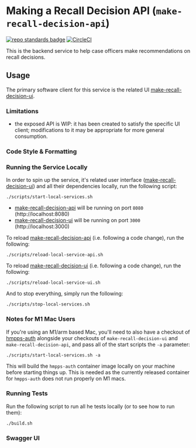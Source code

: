 # Making a Recall Decision API (`make-recall-decision-api`)

[![repo standards badge](https://img.shields.io/badge/dynamic/json?color=blue&style=for-the-badge&logo=github&label=MoJ%20Compliant&query=%24.data%5B%3F%28%40.name%20%3D%3D%20%22make-recall-decision-api%22%29%5D.status&url=https%3A%2F%2Foperations-engineering-reports.cloud-platform.service.justice.gov.uk%2Fgithub_repositories)](https://operations-engineering-reports.cloud-platform.service.justice.gov.uk/github_repositories#make-recall-decision-api)
[![CircleCI](https://circleci.com/gh/ministryofjustice/make-recall-decision-api/tree/main.svg?style=svg)](https://circleci.com/gh/ministryofjustice/make-recall-decision-api)

This is the backend service to help case officers make recommendations on recall decisions.

## Usage

The primary software client for this service is the related UI [make-recall-decision-ui].

### Limitations

- the exposed API is WIP: it has been created to satisfy the specific UI client; modifications to it may be
  appropriate for more general consumption.

### Code Style & Formatting


### Running the Service Locally

In order to spin up the service, it's related user interface ([make-recall-decision-ui]) and all their dependencies locally, run the following script:

```
./scripts/start-local-services.sh
```

- [make-recall-decision-api] will be running on port `8080` (http://localhost:8080)
- [make-recall-decision-ui] will be running on port `3000` (http://localhost:3000)

To reload [make-recall-decision-api] (i.e. following a code change), run the following:

```
./scripts/reload-local-service-api.sh
```

To reload [make-recall-decision-ui] (i.e. following a code change), run the following:

```
./scripts/reload-local-service-ui.sh
```

And to stop everything, simply run the following:

```
./scripts/stop-local-services.sh
```

### Notes for M1 Mac Users

If you're using an M1/arm based Mac, you'll need to also have a checkout of [hmpps-auth](https://github.com/ministryofjustice/hmpps-auth) alongside your checkouts of `make-recall-decision-ui` and `make-recall-decision-api`, and pass all of the start scripts the `-a` parameter:

```
./scripts/start-local-services.sh -a
```

This will build the `hmpps-auth` container image locally on your machine before starting things up. This is needed as the currently released container for `hmpps-auth` does not run properly on M1 macs.

### Running Tests

Run the following script to run all he tests locally (or to see how to run them):

```
./build.sh
```

### Swagger UI

[make-recall-decision-api]: https://github.com/ministryofjustice/make-recall-decision-api
[make-recall-decision-ui]: https://github.com/ministryofjustice/make-recall-decision-ui



